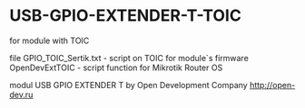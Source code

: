 # USB-GPIO-EXTENDER-T-TOIC

for module with TOIC

file GPIO_TOIC_Sertik.txt - script on TOIC for module`s firmware
OpenDevExtTOIC - script function for Mikrotik Router OS

modul USB GPIO EXTENDER T by Open Development Company http://open-dev.ru
